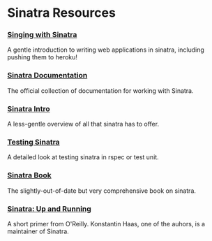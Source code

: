 # Sinatra Resources
### [Singing with Sinatra](http://net.tutsplus.com/tutorials/ruby/singing-with-sinatra/)
A gentle introduction to writing web applications in sinatra, including pushing
them to heroku!

### [Sinatra Documentation](http://www.sinatrarb.com/documentation.html)
The official collection of documentation for working with Sinatra.

### [Sinatra Intro](http://www.sinatrarb.com/intro.html)
A less-gentle overview of all that sinatra has to offer.

### [Testing Sinatra](http://www.sinatrarb.com/testing.html)
A detailed look at testing sinatra in rspec or test unit.

### [Sinatra Book](http://sinatra-book.gittr.com/)
The slightly-out-of-date but very comprehensive book on sinatra.

### [Sinatra: Up and Running](http://shop.oreilly.com/product/0636920019664.do)
A short primer from O'Reilly. Konstantin Haas, one of the auhors, is a maintainer of Sinatra.
